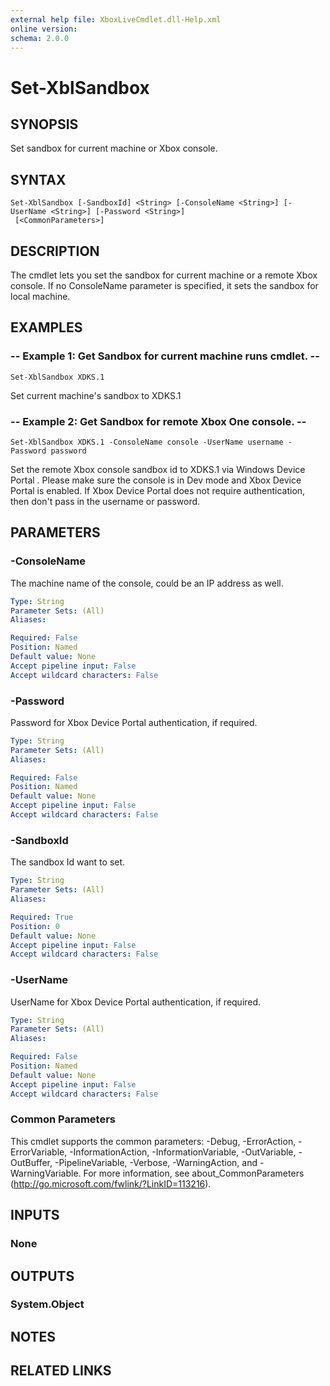 ```yaml
---
external help file: XboxLiveCmdlet.dll-Help.xml
online version: 
schema: 2.0.0
---
```


# Set-XblSandbox

## SYNOPSIS
Set sandbox for current machine or Xbox console.

## SYNTAX

```
Set-XblSandbox [-SandboxId] <String> [-ConsoleName <String>] [-UserName <String>] [-Password <String>]
 [<CommonParameters>]
```

## DESCRIPTION
The cmdlet lets you set the sandbox for current machine or a remote Xbox console.
If no ConsoleName parameter is specified, it sets the sandbox for local machine.

## EXAMPLES

### -- Example 1: Get Sandbox for current machine runs cmdlet. --
```
Set-XblSandbox XDKS.1
```

Set current machine&#39;s sandbox to XDKS.1

### -- Example 2: Get Sandbox for remote Xbox One console. --
```
Set-XblSandbox XDKS.1 -ConsoleName console -UserName username -Password password
```

Set the remote Xbox console sandbox id to XDKS.1 via Windows Device Portal . 
Please make sure the console is in Dev mode and Xbox Device Portal is enabled. 
If Xbox Device Portal does not require authentication, then don't pass in the username or password.

## PARAMETERS

### -ConsoleName
The machine name of the console, could be an IP address as well.

```yaml
Type: String
Parameter Sets: (All)
Aliases: 

Required: False
Position: Named
Default value: None
Accept pipeline input: False
Accept wildcard characters: False
```

### -Password
Password for Xbox Device Portal authentication, if required. 

```yaml
Type: String
Parameter Sets: (All)
Aliases: 

Required: False
Position: Named
Default value: None
Accept pipeline input: False
Accept wildcard characters: False
```

### -SandboxId
The sandbox Id want to set.

```yaml
Type: String
Parameter Sets: (All)
Aliases: 

Required: True
Position: 0
Default value: None
Accept pipeline input: False
Accept wildcard characters: False
```

### -UserName
UserName for Xbox Device Portal authentication, if required. 

```yaml
Type: String
Parameter Sets: (All)
Aliases: 

Required: False
Position: Named
Default value: None
Accept pipeline input: False
Accept wildcard characters: False
```

### Common Parameters
This cmdlet supports the common parameters: -Debug, -ErrorAction, -ErrorVariable, -InformationAction, -InformationVariable, -OutVariable, -OutBuffer, -PipelineVariable, -Verbose, -WarningAction, and -WarningVariable. For more information, see about_CommonParameters (http://go.microsoft.com/fwlink/?LinkID=113216).

## INPUTS

### None

## OUTPUTS

### System.Object

## NOTES

## RELATED LINKS

